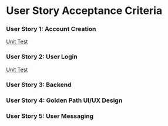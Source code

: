 # User Story Acceptance Criteria

### User Story 1: Account Creation
[Unit Test](https://docs.google.com/presentation/d/13xZEfPgppB5ESL02zG64oKb8Mnb18pHYVHyJuUTLjBo/edit?usp=sharing)

### User Story 2: User Login
[Unit Test](https://docs.google.com/presentation/d/1N1pHi76QAx9TFgU9FCLBU5yRsBNz_Ah3HeWr-CEOgr8/edit?usp=sharing)

### User Story 3: Backend

### User Story 4: Golden Path UI/UX Design

### User Story 5: User Messaging
